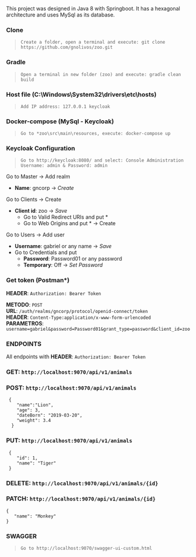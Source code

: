 This project was designed in Java 8 with Springboot. It has a hexagonal architecture and uses MySql as its database.

### Clone
 > `Create a folder, open a terminal and execute: git clone https://github.com/gnolivos/zoo.git`

### Gradle
 > `Open a terminal in new folder (zoo) and execute: gradle clean build`
 
### Host file (C:\Windows\System32\drivers\etc\hosts)
> `Add IP address: 127.0.0.1 keycloak`

### Docker-compose (MySql - Keycloak)
> `Go to *zoo\src\main\resources, execute: docker-compose up`

### Keycloak Configuration
 > `Go to http://keycloak:8080/ and select: Console Administration`
 > `Username: admin & Password: admin`

Go to Master -> Add realm
 - **Name**: gncorp -> *Create*

Go to Clients -> Create
 - **Client id**: zoo -> *Save*
	- Go to Valid Redirect URIs and put * 
	- Go to Web Origins and put * 
	-> Create
	
Go to Users -> Add user
 - **Username**: gabriel or any name -> *Save*
 - Go to Credentials and put 
 	- **Password**: Password01 or any password
 	- **Temporary**: Off
 	-> *Set Password*
 	
### Get token (Postman*)

**HEADER**:       `Authorization: Bearer Token`

**METODO**:       `POST`   
**URL**:          `/auth/realms/gncorp/protocol/openid-connect/token`   
**HEADER**:       `Content-Type:application/x-www-form-urlencoded`  
**PARAMETROS**:   `username=gabriel&password=Password01&grant_type=password&client_id=zoo`   

### ENDPOINTS

All endpoints with **HEADER**: `Authorization: Bearer Token`

### GET: 	`http://localhost:9070/api/v1/animals`
### POST: 	`http://localhost:9070/api/v1/animals`
     {
	    "name":"Lion",
	    "age": 3,
	    "dateBorn": "2019-03-20",
	    "weight": 3.4
	  }
### PUT: 	`http://localhost:9070/api/v1/animals`
 	 {
		"id": 1,
		"name": "Tiger"
	 }
### DELETE: 	`http://localhost:9070/api/v1/animals/{id}`
### PATCH: 	`http://localhost:9070/api/v1/animals/{id}`
	{
	   "name": "Monkey"
	}

### SWAGGER
 > `Go to http://localhost:9070/swagger-ui-custom.html`